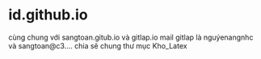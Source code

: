 # id.github.io
cùng chung với sangtoan.gitub.io và gitlap.io mail gitlap là nguýenangnhc và sangtoan@c3....
chia sẽ chung thư mục Kho_Latex
